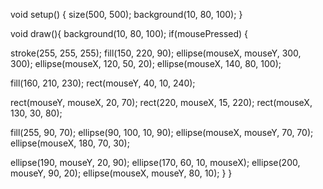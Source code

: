 
void setup() {
size(500, 500);
background(10, 80, 100);
}

void draw(){
background(10, 80, 100);
if(mousePressed) {

stroke(255, 255, 255);
fill(150, 220, 90);
ellipse(mouseX, mouseY, 300, 300);
ellipse(mouseX, 120, 50, 20);
ellipse(mouseX, 140, 80, 100);

fill(160, 210, 230);
rect(mouseY, 40, 10, 240);

rect(mouseY, mouseX, 20, 70);
rect(220, mouseX, 15, 220);
rect(mouseX, 130, 30, 80);

fill(255, 90, 70);
ellipse(90, 100, 10, 90);
ellipse(mouseX, mouseY, 70, 70);
ellipse(mouseX, 180, 70, 30);

ellipse(190, mouseY, 20, 90);
ellipse(170, 60, 10, mouseX);
ellipse(200, mouseY, 90, 20);
ellipse(mouseX, mouseY, 80, 10);
}
}
